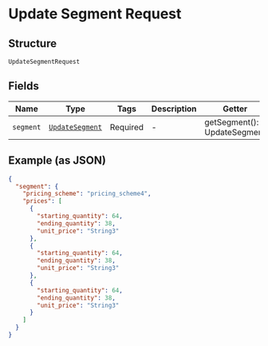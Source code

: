 
# Update Segment Request

## Structure

`UpdateSegmentRequest`

## Fields

| Name | Type | Tags | Description | Getter | Setter |
|  --- | --- | --- | --- | --- | --- |
| `segment` | [`UpdateSegment`](../../doc/models/update-segment.md) | Required | - | getSegment(): UpdateSegment | setSegment(UpdateSegment segment): void |

## Example (as JSON)

```json
{
  "segment": {
    "pricing_scheme": "pricing_scheme4",
    "prices": [
      {
        "starting_quantity": 64,
        "ending_quantity": 38,
        "unit_price": "String3"
      },
      {
        "starting_quantity": 64,
        "ending_quantity": 38,
        "unit_price": "String3"
      },
      {
        "starting_quantity": 64,
        "ending_quantity": 38,
        "unit_price": "String3"
      }
    ]
  }
}
```

